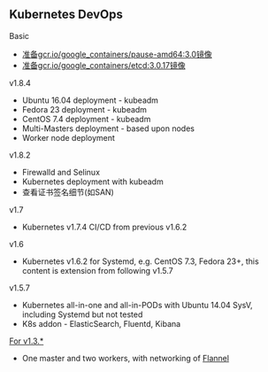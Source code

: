 ## Kubernetes DevOps

Basic 

* [准备gcr.io/google_containers/pause-amd64:3.0镜像](./kubernetes-pod-base-image.md)
* [准备gcr.io/google_containers/etcd:3.0.17镜像](./kubernetes-etcd-v3-image.md)

v1.8.4

* Ubuntu 16.04 deployment - kubeadm
* Fedora 23 deployment - kubeadm
* CentOS 7.4 deployment - kubeadm
* Multi-Masters deployment - based upon nodes
* Worker node deployment

v1.8.2

* Firewalld and Selinux
* Kubernetes deployment with kubeadm
* 查看证书签名细节(如SAN)

v1.7

* Kubernetes v1.7.4 CI/CD from previous v1.6.2

v1.6

* Kubernetes v1.6.2 for Systemd, e.g. CentOS 7.3, Fedora 23+, this content is extension from following v1.5.7

v1.5.7

* Kubernetes all-in-one and all-in-PODs with Ubuntu 14.04 SysV, including Systemd but not tested
* K8s addon - ElasticSearch, Fluentd, Kibana

[For v1.3.*](https://github.com/stackdocker/clearwater-docker/hack)

* One master and two workers, with networking of [Flannel](https://github.com/coreos/flannel)

